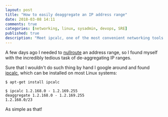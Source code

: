 ```yaml
---
layout: post
title: "How to easily deaggregate an IP address range"
date: 2018-03-08 14:11
comments: true
categories: [networking, linux, sysadmin, devops, SRE]
published: true
description: "Meet ipcalc, one of the most convenient networking tools ever."
---
```


A few days ago I needed to [nullroute](https://en.wikipedia.org/wiki/Null_route)
an address range, so I found myself with the incredibly tedious task of de-aggregating
IP ranges.

<!-- more -->

Sure that I wouldn't do such thing by hand I google around and found [ipcalc](http://jodies.de/ipcalc),
which can be installed on most Linux systems:

```
$ apt-get install ipcalc

$ ipcalc 1.2.168.0 - 1.2.169.255
deaggregate 1.2.168.0 - 1.2.169.255
1.2.168.0/23
```

As simple as that!

